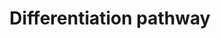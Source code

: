 ---
annotations:
- type: Pathway Ontology
  value: regulatory pathway
- type: Disease Ontology
  value: spinal cord disease
- type: Disease Ontology
  value: post-traumatic stress disorder
- type: Cell Type Ontology
  value: stem cell
- type: Cell Type Ontology
  value: astrocyte of the spinal cord
authors:
- Mkutmon
- Susan
- Egonw
- Eweitz
description: This pathway provides an overview of the directed differentiation molecules
  used to induce early and derivative cell lineages from human pluripotent stem cells.
  The initial version of this pathway is a direct adaptation of the SnapShot "Directed
  Differentiation of Pluripotent Stem Cells" pathway authored by Luis A. Williams,
  Brandi N. Davis-Dusenbery, and Kevin C. Eggan, HHMI, Harvard University, Cell 149,
  May 25, 2012 Elsevier Inc. DOI 10.1016/j.cell.2012.05.015. http://download.cell.com/pdf/PIIS0092867412005946.pdf.
  This adaptation was generated by Meenakshi Venkatasubramanian and Krithika Ramasamy
  Subramanian at Cincinnati Children's Hospital in the laboratory of Nathan Salomonis.
last-edited: 2021-05-21
organisms:
- Bos taurus
redirect_from:
- /index.php/Pathway:WP3223
- /instance/WP3223
schema-jsonld:
- '@context': https://schema.org/
  '@id': https://wikipathways.github.io/pathways/WP3223.html
  '@type': Dataset
  creator:
    '@type': Organization
    name: WikiPathways
  description: This pathway provides an overview of the directed differentiation molecules
    used to induce early and derivative cell lineages from human pluripotent stem
    cells. The initial version of this pathway is a direct adaptation of the SnapShot
    "Directed Differentiation of Pluripotent Stem Cells" pathway authored by Luis
    A. Williams, Brandi N. Davis-Dusenbery, and Kevin C. Eggan, HHMI, Harvard University,
    Cell 149, May 25, 2012 Elsevier Inc. DOI 10.1016/j.cell.2012.05.015. http://download.cell.com/pdf/PIIS0092867412005946.pdf.
    This adaptation was generated by Meenakshi Venkatasubramanian and Krithika Ramasamy
    Subramanian at Cincinnati Children's Hospital in the laboratory of Nathan Salomonis.
  keywords:
  - FST
  - PDGFA
  - Naltrexone
  - FGF4
  - NTF4
  - IL6R
  - LEFTY1
  - CNTF
  - Niacinamide
  - FGF8
  - KITLG
  - ALK
  - DKK1
  - NODAL
  - A-83-01
  - INS
  - EPO
  - SB431542
  - TF
  - Selenium
  - WNT1
  - HGF
  - Ascorbic acid
  - Beta-Glycerophosphoric acid
  - BMP4
  - FGF10
  - WNT7B
  - IL11
  - NOG
  - PDGFB
  - WNT2B
  - Vitamin A
  - TGFB3
  - WNT2
  - Retinoic acid
  - CSF1
  - TGFB1
  - NOTCH1
  - WNT3A
  - TNFSF11
  - FGF1
  - WNT5A
  - IL3
  - Taurine
  - KIT
  - FLT3LG
  - SHH
  - Cyclopamine
  - INHBA
  - VEGFA
  - FGF2
  - NT5E
  - EGF
  - IL6
  - CSF1R
  - Dexamethasone
  - GDF5
  - DAPT
  - IGF-I
  - CXCR2
  - TPO
  license: CC0
  name: Differentiation pathway
seo: CreativeWork
title: Differentiation pathway
wpid: WP3223
---